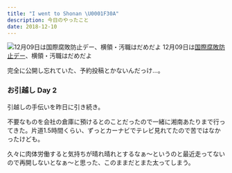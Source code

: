 ```yaml
---
title: "I went to Shonan \U0001F30A"
description: 今日のやったこと
date: 2018-12-10
---
```


![12月09日は[国際腐敗防止デー](http://www.nnh.to/12/09.html)、横領・汚職はだめだよ](https://cdn-images-1.medium.com/max/800/1*1_v13yRCCXp4IcDeSMwbzQ.png)
12月09日は[国際腐敗防止デー](http://www.nnh.to/12/09.html)、横領・汚職はだめだよ

完全に公開し忘れていた、予約投稿とかないんだっけ…。

### お引越し Day 2

引越しの手伝いを昨日に引き続き。

不要なものを会社の倉庫に預けるとのことだったので一緒に湘南あたりまで行ってきた。片道1.5時間くらい、ずっとカーナビでテレビ見れてたので苦ではなかったけども。

久々に肉体労働すると気持ちが晴れ晴れとするなぁ〜というのと最近走ってないので再開しないとなぁ〜と思った、このままだとまた太ってしまう。
